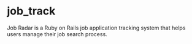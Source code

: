 # job_track
Job Radar is a Ruby on Rails job application tracking system that helps users manage their job search process.
